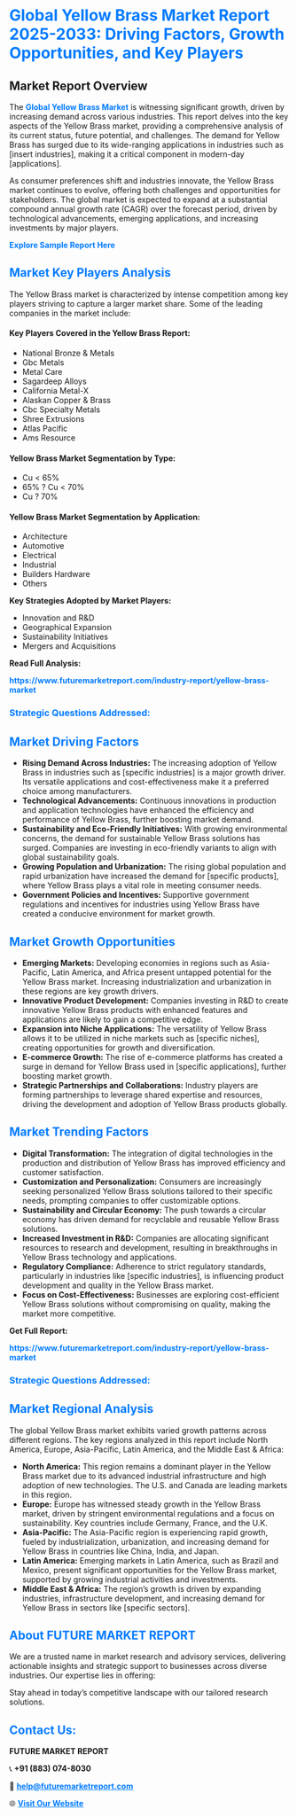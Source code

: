 <h1 style="color: #007BFF;">Global Yellow Brass Market Report 2025-2033: Driving Factors, Growth Opportunities, and Key Players</h1>

<section id="overview">
<h2>Market Report Overview</h2>
<p>The <a href="https://www.futuremarketreport.com/industry-report/yellow-brass-market" style="color: #007BFF; text-decoration: none;"><strong>Global Yellow Brass Market</strong></a> is witnessing significant growth, driven by increasing demand across various industries. This report delves into the key aspects of the Yellow Brass market, providing a comprehensive analysis of its current status, future potential, and challenges. The demand for Yellow Brass has surged due to its wide-ranging applications in industries such as [insert industries], making it a critical component in modern-day [applications].</p>
<p>As consumer preferences shift and industries innovate, the Yellow Brass market continues to evolve, offering both challenges and opportunities for stakeholders. The global market is expected to expand at a substantial compound annual growth rate (CAGR) over the forecast period, driven by technological advancements, emerging applications, and increasing investments by major players.</p>
</section>

<section id="overview">
<p><a href="https://www.futuremarketreport.com/request-sample/reportId=31043" style="color: #007BFF; text-decoration: none;"><strong>Explore Sample Report Here</strong></a></p>
</section>

<section id="key-players">
<h2 style="color: #007BFF;">Market Key Players Analysis</h2>
<p>The Yellow Brass market is characterized by intense competition among key players striving to capture a larger market share. Some of the leading companies in the market include:</p>
<h4>Key Players Covered in the Yellow Brass Report:</h4>
<ul><li>National Bronze &amp; Metals</li><li>Gbc Metals</li><li>Metal Care</li><li>Sagardeep Alloys</li><li>California Metal-X</li><li>Alaskan Copper &amp; Brass</li><li>Cbc Specialty Metals</li><li>Shree Extrusions</li><li>Atlas Pacific</li><li>Ams Resource</li></ul>
<h4>Yellow Brass Market Segmentation by Type:</h4>
<ul><li>Cu &lt; 65%</li><li>65% ? Cu &lt; 70%</li><li>Cu ? 70%</li></ul>

<h4>Yellow Brass Market Segmentation by Application:</h4>
<ul><li>Architecture</li><li>Automotive</li><li>Electrical</li><li>Industrial</li><li>Builders Hardware</li><li>Others</li></ul>
<p><strong>Key Strategies Adopted by Market Players:</strong></p>
<ul>
<li>Innovation and R&D</li>
<li>Geographical Expansion</li>
<li>Sustainability Initiatives</li>
<li>Mergers and Acquisitions</li>
</ul>
</section>

<section>
<p><strong>Read Full Analysis: </strong></p><a href="https://www.futuremarketreport.com/industry-report/yellow-brass-market" style="color: #007BFF; text-decoration: none;"><strong>https://www.futuremarketreport.com/industry-report/yellow-brass-market</strong></a>
<h3 style="color: #007BFF;">Strategic Questions Addressed:</h3>
</section>

<section id="driving-factors">
<h2 style="color: #007BFF;">Market Driving Factors</h2>
<ul>
<li><strong>Rising Demand Across Industries:</strong> The increasing adoption of Yellow Brass in industries such as [specific industries] is a major growth driver. Its versatile applications and cost-effectiveness make it a preferred choice among manufacturers.</li>
<li><strong>Technological Advancements:</strong> Continuous innovations in production and application technologies have enhanced the efficiency and performance of Yellow Brass, further boosting market demand.</li>
<li><strong>Sustainability and Eco-Friendly Initiatives:</strong> With growing environmental concerns, the demand for sustainable Yellow Brass solutions has surged. Companies are investing in eco-friendly variants to align with global sustainability goals.</li>
<li><strong>Growing Population and Urbanization:</strong> The rising global population and rapid urbanization have increased the demand for [specific products], where Yellow Brass plays a vital role in meeting consumer needs.</li>
<li><strong>Government Policies and Incentives:</strong> Supportive government regulations and incentives for industries using Yellow Brass have created a conducive environment for market growth.</li>
</ul>
</section>

<section id="growth-opportunities">
<h2 style="color: #007BFF;">Market Growth Opportunities</h2>
<ul>
<li><strong>Emerging Markets:</strong> Developing economies in regions such as Asia-Pacific, Latin America, and Africa present untapped potential for the Yellow Brass market. Increasing industrialization and urbanization in these regions are key growth drivers.</li>
<li><strong>Innovative Product Development:</strong> Companies investing in R&D to create innovative Yellow Brass products with enhanced features and applications are likely to gain a competitive edge.</li>
<li><strong>Expansion into Niche Applications:</strong> The versatility of Yellow Brass allows it to be utilized in niche markets such as [specific niches], creating opportunities for growth and diversification.</li>
<li><strong>E-commerce Growth:</strong> The rise of e-commerce platforms has created a surge in demand for Yellow Brass used in [specific applications], further boosting market growth.</li>
<li><strong>Strategic Partnerships and Collaborations:</strong> Industry players are forming partnerships to leverage shared expertise and resources, driving the development and adoption of Yellow Brass products globally.</li>
</ul>
</section>

<section id="trending-factors">
<h2 style="color: #007BFF;">Market Trending Factors</h2>
<ul>
<li><strong>Digital Transformation:</strong> The integration of digital technologies in the production and distribution of Yellow Brass has improved efficiency and customer satisfaction.</li>
<li><strong>Customization and Personalization:</strong> Consumers are increasingly seeking personalized Yellow Brass solutions tailored to their specific needs, prompting companies to offer customizable options.</li>
<li><strong>Sustainability and Circular Economy:</strong> The push towards a circular economy has driven demand for recyclable and reusable Yellow Brass solutions.</li>
<li><strong>Increased Investment in R&D:</strong> Companies are allocating significant resources to research and development, resulting in breakthroughs in Yellow Brass technology and applications.</li>
<li><strong>Regulatory Compliance:</strong> Adherence to strict regulatory standards, particularly in industries like [specific industries], is influencing product development and quality in the Yellow Brass market.</li>
<li><strong>Focus on Cost-Effectiveness:</strong> Businesses are exploring cost-efficient Yellow Brass solutions without compromising on quality, making the market more competitive.</li>
</ul>
</section>

<section>
<p><strong>Get Full Report: </strong></p><a href="https://www.futuremarketreport.com/industry-report/yellow-brass-market" style="color: #007BFF; text-decoration: none;"><strong>https://www.futuremarketreport.com/industry-report/yellow-brass-market</strong></a>
<h3 style="color: #007BFF;">Strategic Questions Addressed:</h3>
</section>


<section id="regional-analysis">
<h2 style="color: #007BFF;">Market Regional Analysis</h2>
<p>The global Yellow Brass market exhibits varied growth patterns across different regions. The key regions analyzed in this report include North America, Europe, Asia-Pacific, Latin America, and the Middle East & Africa:</p>
<ul>
<li><strong>North America:</strong> This region remains a dominant player in the Yellow Brass market due to its advanced industrial infrastructure and high adoption of new technologies. The U.S. and Canada are leading markets in this region.</li>
<li><strong>Europe:</strong> Europe has witnessed steady growth in the Yellow Brass market, driven by stringent environmental regulations and a focus on sustainability. Key countries include Germany, France, and the U.K.</li>
<li><strong>Asia-Pacific:</strong> The Asia-Pacific region is experiencing rapid growth, fueled by industrialization, urbanization, and increasing demand for Yellow Brass in countries like China, India, and Japan.</li>
<li><strong>Latin America:</strong> Emerging markets in Latin America, such as Brazil and Mexico, present significant opportunities for the Yellow Brass market, supported by growing industrial activities and investments.</li>
<li><strong>Middle East & Africa:</strong> The region’s growth is driven by expanding industries, infrastructure development, and increasing demand for Yellow Brass in sectors like [specific sectors].</li>
</ul>
</section>

<footer>
<h2 style="color: #007BFF;">About FUTURE MARKET REPORT</h2>
<p>We are a trusted name in market research and advisory services, delivering actionable insights and strategic support to businesses across diverse industries. Our expertise lies in offering:</p>

<p>Stay ahead in today’s competitive landscape with our tailored research solutions.</p>

<h2 style="color: #007BFF;">Contact Us:</h2>
<p><strong>FUTURE MARKET REPORT</strong></p>
<p>📞 <strong>+91 (883) 074-8030</strong></p>
<p>📧 <strong><a href="mailto:help@futuremarketreport.com" style="color: #007BFF;">help@futuremarketreport.com</a></strong></p>
<p>🌐 <strong><a href="https://www.futuremarketreport.com/" style="color: #007BFF;">Visit Our Website</a></strong></p>
</footer>